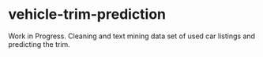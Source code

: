 # vehicle-trim-prediction
Work in Progress. Cleaning and text mining data set of used car listings and predicting the trim.
